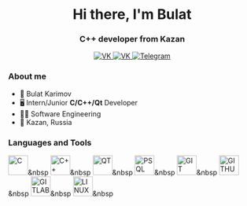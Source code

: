 <div id="header" align="center">
    <h1>Hi there, I'm Bulat</h1>
    <h3>C++ developer from Kazan</h3>
</div>

<div id="socials" align="center">
    <a href="https://vk.com/burshlatt">
        <img src="https://img.shields.io/badge/VK.com-blue?style=for-the-badge&logo=vk&logoColor=white" alt="VK"/>
    </a>
    <a href="mailto:bulat.karimov.19@gmail.com">
        <img src="https://img.shields.io/badge/GMAIL-red?style=for-the-badge&logo=gmail&logoColor=white" alt="VK"/>
    </a>
    <a href="https://t.me/Burshlatt">
        <img src="https://img.shields.io/badge/Telegram-blue?style=for-the-badge&logo=telegram&logoColor=white" alt="Telegram"/>
    </a>
</div>

### About me

- 👨 Bulat Karimov
- 🖥️ Intern/Junior **C/C++/Qt** Developer
- 👨‍🎓 Software Engineering
- 🌇 Kazan, Russia

### Languages and Tools
<img src="https://cdn.jsdelivr.net/gh/devicons/devicon/icons/c/c-original.svg" title="C" width="40" height="40"/>&nbsp
<img src="https://cdn.jsdelivr.net/gh/devicons/devicon/icons/cplusplus/cplusplus-original.svg" title="C++" width="40" height="40"/>&nbsp
<img src="https://cdn.jsdelivr.net/gh/devicons/devicon/icons/qt/qt-original.svg" title="QT" width="40" height="40"/>&nbsp
<img src="https://cdn.jsdelivr.net/gh/devicons/devicon/icons/postgresql/postgresql-original.svg" title="PSQL" width="40" height="40"/>&nbsp
<img src="https://cdn.jsdelivr.net/gh/devicons/devicon/icons/git/git-original.svg" title="GIT" width="40" height="40"/>&nbsp
<img src="https://cdn.jsdelivr.net/gh/devicons/devicon/icons/github/github-original.svg" title="GITHUB" width="40" height="40"/>&nbsp
<img src="https://cdn.jsdelivr.net/gh/devicons/devicon/icons/gitlab/gitlab-original.svg" title="GITLAB" width="40" height="40"/>&nbsp
<img src="https://cdn.jsdelivr.net/gh/devicons/devicon/icons/linux/linux-original.svg" title="LINUX" width="40" height="40"/>&nbsp
